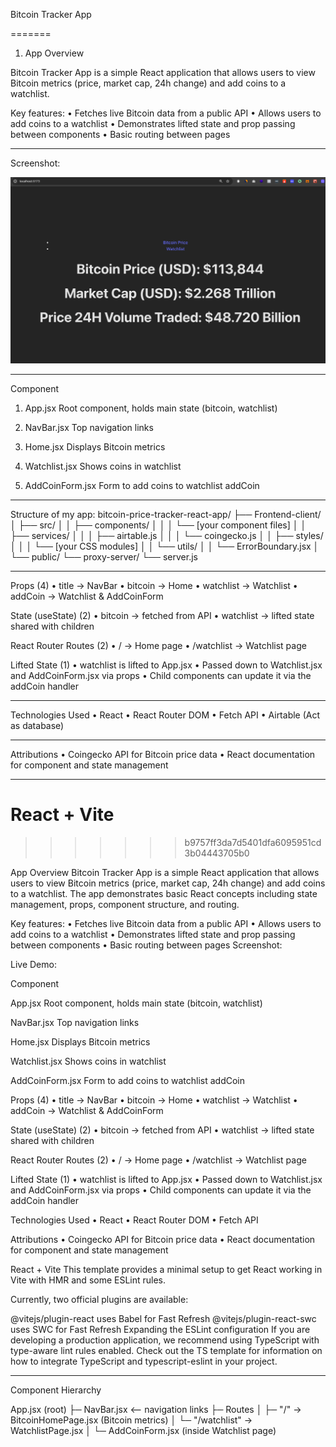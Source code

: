 Bitcoin Tracker App

=======

1. App Overview

Bitcoin Tracker App is a simple React application that allows users to view Bitcoin metrics (price, market cap, 24h change) and add coins to a watchlist.

Key features:
• Fetches live Bitcoin data from a public API
• Allows users to add coins to a watchlist
• Demonstrates lifted state and prop passing between components
• Basic routing between pages

---

Screenshot:

![Bitcoin Tracker App Screenshot](./image.png)

---

Component

1. App.jsx
   Root component, holds main state (bitcoin, watchlist)

2. NavBar.jsx
   Top navigation links

3. Home.jsx
   Displays Bitcoin metrics

4. Watchlist.jsx
   Shows coins in watchlist

5. AddCoinForm.jsx
   Form to add coins to watchlist
   addCoin

---

Structure of my app:
bitcoin-price-tracker-react-app/
├── Frontend-client/
│ ├── src/
│ │ ├── components/
│ │ │ └── [your component files]
│ │ ├── services/
│ │ │ ├── airtable.js
│ │ │ └── coingecko.js
│ │ ├── styles/
│ │ │ └── [your CSS modules]
│ │ └── utils/
│ │ └── ErrorBoundary.jsx
│ └── public/
└── proxy-server/
└── server.js

---

Props (4)
• title → NavBar
• bitcoin → Home
• watchlist → Watchlist
• addCoin → Watchlist & AddCoinForm

State (useState) (2)
• bitcoin → fetched from API
• watchlist → lifted state shared with children

React Router Routes (2)
• / → Home page
• /watchlist → Watchlist page

Lifted State (1)
• watchlist is lifted to App.jsx
• Passed down to Watchlist.jsx and AddCoinForm.jsx via props
• Child components can update it via the addCoin handler

---

Technologies Used
• React
• React Router DOM
• Fetch API
• Airtable (Act as database)

---

Attributions
• Coingecko API for Bitcoin price data
• React documentation for component and state management

---

# React + Vite

> > > > > > > b9757ff3da7d5401dfa6095951cd3b04443705b0

App Overview
Bitcoin Tracker App is a simple React application that allows users to view Bitcoin metrics (price, market cap, 24h change) and add coins to a watchlist. The app demonstrates basic React concepts including state management, props, component structure, and routing.

Key features: • Fetches live Bitcoin data from a public API • Allows users to add coins to a watchlist • Demonstrates lifted state and prop passing between components • Basic routing between pages
Screenshot:

Live Demo:

Component

App.jsx Root component, holds main state (bitcoin, watchlist)

NavBar.jsx Top navigation links

Home.jsx Displays Bitcoin metrics

Watchlist.jsx Shows coins in watchlist

AddCoinForm.jsx Form to add coins to watchlist addCoin

Props (4) • title → NavBar • bitcoin → Home • watchlist → Watchlist • addCoin → Watchlist & AddCoinForm

State (useState) (2) • bitcoin → fetched from API • watchlist → lifted state shared with children

React Router Routes (2) • / → Home page • /watchlist → Watchlist page

Lifted State (1) • watchlist is lifted to App.jsx • Passed down to Watchlist.jsx and AddCoinForm.jsx via props • Child components can update it via the addCoin handler

Technologies Used • React • React Router DOM • Fetch API

Attributions • Coingecko API for Bitcoin price data • React documentation for component and state management

React + Vite
This template provides a minimal setup to get React working in Vite with HMR and some ESLint rules.

Currently, two official plugins are available:

@vitejs/plugin-react uses Babel for Fast Refresh
@vitejs/plugin-react-swc uses SWC for Fast Refresh
Expanding the ESLint configuration
If you are developing a production application, we recommend using TypeScript with type-aware lint rules enabled. Check out the TS template for information on how to integrate TypeScript and typescript-eslint in your project.

---

Component Hierarchy

App.jsx (root)
├─ NavBar.jsx <-- navigation links
├─ Routes
│ ├─ "/" → BitcoinHomePage.jsx (Bitcoin metrics)
│ └─ "/watchlist" → WatchlistPage.jsx
│ └─ AddCoinForm.jsx (inside Watchlist page)

